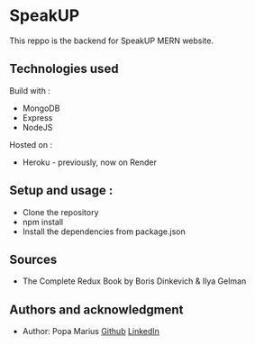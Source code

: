 # SpeakUP

This reppo is the backend for SpeakUP MERN website.


## Technologies used

Build with : 

- MongoDB
- Express
- NodeJS

Hosted on :
- Heroku - previously, now on Render

## Setup and usage : 
- Clone the repository
- npm install
- Install the dependencies from package.json

## Sources

- The Complete Redux Book by Boris Dinkevich & Ilya Gelman

## Authors and acknowledgment

- Author: Popa Marius [Github](https://github.com/izaacyo) [LinkedIn](https://www.linkedin.com/in/popamariuspetrut/)
